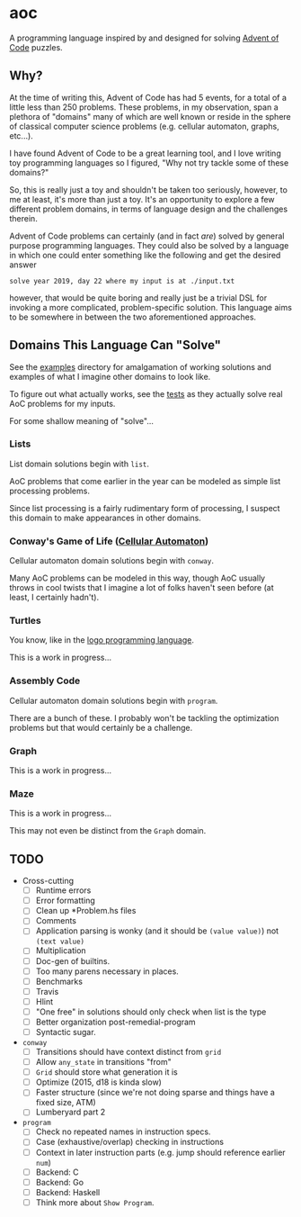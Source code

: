 # aoc

A programming language inspired by and designed for solving [Advent of Code](https://adventofcode.com/)
puzzles.

## Why?

At the time of writing this, Advent of Code has had 5 events, for a total of a
little less than 250 problems. These problems, in my observation, span a
plethora of "domains" many of which are well known or reside in the sphere of
classical computer science problems (e.g. cellular automaton, graphs, etc...).

I have found Advent of Code to be a great learning tool, and I love writing toy
programming languages so I figured, "Why not try tackle some of these domains?"

So, this is really just a toy and shouldn't be taken too seriously, however, to
me at least, it's more than just a toy. It's an opportunity to explore a few
different problem domains, in terms of language design and the challenges
therein.

Advent of Code problems can certainly (and in fact _are_) solved by general
purpose programming languages. They could also be solved by a language in which
one could enter something like the following and get the desired answer

```
solve year 2019, day 22 where my input is at ./input.txt
```

however, that would be quite boring and really just be a trivial DSL for
invoking a more complicated, problem-specific solution. This language aims to be
somewhere in between the two aforementioned approaches.

## Domains This Language Can "Solve"

See the [examples](./examples) directory for amalgamation of working solutions
and examples of what I imagine other domains to look like.

To figure out what actually works, see the [tests](./test) as they actually
solve real AoC problems for my inputs.

For some shallow meaning of "solve"...

### Lists

List domain solutions begin with `list`.

AoC problems that come earlier in the year can be modeled as simple list
processing problems.

Since list processing is a fairly rudimentary form of processing, I suspect this
domain to make appearances in other domains.

### Conway's Game of Life ([Cellular Automaton](https://en.wikipedia.org/wiki/Cellular_automaton))

Cellular automaton domain solutions begin with `conway`.

Many AoC problems can be modeled in this way, though AoC usually throws in cool
twists that I imagine a lot of folks haven't seen before (at least, I certainly
hadn't).

### Turtles

You know, like in the [logo programming language](https://en.wikipedia.org/wiki/Logo_%28programming_language%29).

This is a work in progress...

### Assembly Code

Cellular automaton domain solutions begin with `program`.

There are a bunch of these. I probably won't be tackling the optimization
problems but that would certainly be a challenge.

### Graph

This is a work in progress...

### Maze

This is a work in progress...

This may not even be distinct from the `Graph` domain.

## TODO

 - Cross-cutting
   - [ ] Runtime errors
   - [ ] Error formatting
   - [ ] Clean up *Problem.hs files
   - [ ] Comments
   - [ ] Application parsing is wonky (and it should be `(value value)`) not `(text value)`
   - [ ] Multiplication
   - [ ] Doc-gen of builtins.
   - [ ] Too many parens necessary in places.
   - [ ] Benchmarks
   - [ ] Travis
   - [ ] Hlint
   - [ ] "One free" in solutions should only check when list is the type
   - [ ] Better organization post-remedial-program
   - [ ] Syntactic sugar.
 - `conway`
   - [ ] Transitions should have context distinct from `grid`
   - [ ] Allow `any_state` in transitions "from"
   - [ ] `Grid` should store what generation it is 
   - [ ] Optimize (2015, d18 is kinda slow)
   - [ ] Faster structure (since we're not doing sparse and things have a fixed size, ATM)
   - [ ] Lumberyard part 2
 - `program`
   - [ ] Check no repeated names in instruction specs.
   - [ ] Case (exhaustive/overlap) checking in instructions
   - [ ] Context in later instruction parts (e.g. jump should reference earlier `num`)
   - [ ] Backend: C
   - [ ] Backend: Go
   - [ ] Backend: Haskell
   - [ ] Think more about `Show Program`.
